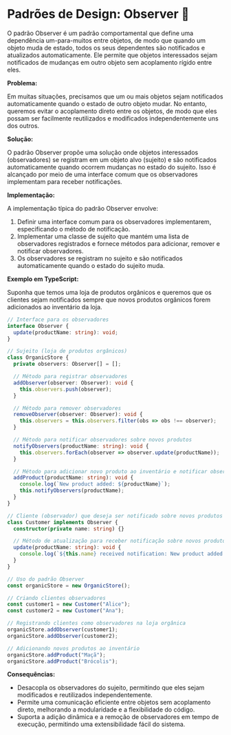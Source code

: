 # Padrões de Design: Observer :eyes:

O padrão Observer é um padrão comportamental que define uma dependência um-para-muitos entre objetos, de modo que quando um objeto muda de estado, todos os seus dependentes são notificados e atualizados automaticamente. Ele permite que objetos interessados sejam notificados de mudanças em outro objeto sem acoplamento rígido entre eles.

**Problema:**

Em muitas situações, precisamos que um ou mais objetos sejam notificados automaticamente quando o estado de outro objeto mudar. No entanto, queremos evitar o acoplamento direto entre os objetos, de modo que eles possam ser facilmente reutilizados e modificados independentemente uns dos outros.

**Solução:**

O padrão Observer propõe uma solução onde objetos interessados (observadores) se registram em um objeto alvo (sujeito) e são notificados automaticamente quando ocorrem mudanças no estado do sujeito. Isso é alcançado por meio de uma interface comum que os observadores implementam para receber notificações.

**Implementação:**

A implementação típica do padrão Observer envolve:
1. Definir uma interface comum para os observadores implementarem, especificando o método de notificação.
2. Implementar uma classe de sujeito que mantém uma lista de observadores registrados e fornece métodos para adicionar, remover e notificar observadores.
3. Os observadores se registram no sujeito e são notificados automaticamente quando o estado do sujeito muda.

**Exemplo em TypeScript:**

Suponha que temos uma loja de produtos orgânicos e queremos que os clientes sejam notificados sempre que novos produtos orgânicos forem adicionados ao inventário da loja.

```typescript
// Interface para os observadores
interface Observer {
  update(productName: string): void;
}

// Sujeito (loja de produtos orgânicos)
class OrganicStore {
  private observers: Observer[] = [];

  // Método para registrar observadores
  addObserver(observer: Observer): void {
    this.observers.push(observer);
  }

  // Método para remover observadores
  removeObserver(observer: Observer): void {
    this.observers = this.observers.filter(obs => obs !== observer);
  }

  // Método para notificar observadores sobre novos produtos
  notifyObservers(productName: string): void {
    this.observers.forEach(observer => observer.update(productName));
  }

  // Método para adicionar novo produto ao inventário e notificar observadores
  addProduct(productName: string): void {
    console.log(`New product added: ${productName}`);
    this.notifyObservers(productName);
  }
}

// Cliente (observador) que deseja ser notificado sobre novos produtos
class Customer implements Observer {
  constructor(private name: string) {}

  // Método de atualização para receber notificação sobre novos produtos
  update(productName: string): void {
    console.log(`${this.name} received notification: New product added - ${productName}`);
  }
}

// Uso do padrão Observer
const organicStore = new OrganicStore();

// Criando clientes observadores
const customer1 = new Customer("Alice");
const customer2 = new Customer("Ana");

// Registrando clientes como observadores na loja orgânica
organicStore.addObserver(customer1);
organicStore.addObserver(customer2);

// Adicionando novos produtos ao inventário
organicStore.addProduct("Maçã");
organicStore.addProduct("Brócolis");
```

**Consequências:**
- Desacopla os observadores do sujeito, permitindo que eles sejam modificados e reutilizados independentemente.
- Permite uma comunicação eficiente entre objetos sem acoplamento direto, melhorando a modularidade e a flexibilidade do código.
- Suporta a adição dinâmica e a remoção de observadores em tempo de execução, permitindo uma extensibilidade fácil do sistema.